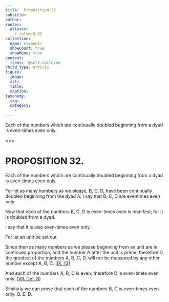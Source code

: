```yaml
---
title:  Proposition 32
subtitle: 
author:
routes:
  aliases:
    - /elem.9.32
collection:
  name: elements
  showCount: true
  showMenu: true
content:
  items: '@self.children'
child_type: article
figure:
  image:
  alt:
  title:
  caption:
taxonomy:
  tag:
  category:
    - 
---
```


<p>
       <hi rend="ital">Each of the numbers which are continually doubled beginning from a dyad is even-times even only.</hi>
      </p>

===

<h1>PROPOSITION 32.</h1>
<p>
       <span class="ital">Each of the numbers which are continually doubled beginning from a dyad is even-times even only.</span>
      </p>

<p>For let as many numbers as we please, <span class="ital">B</span>, <span class="ital">C</span>, <span class="ital">D</span>, have been continually doubled beginning from the dyad <span class="ital">A</span>; I say that <span class="ital">B</span>, <span class="ital">C</span>, <span class="ital">D</span> are eventimes even only. 
      </p>

<p>Now that each of the numbers <span class="ital">B</span>, <span class="ital">C</span>, <span class="ital">D</span> is even-times even is manifest; for it is doubled from a dyad. </p>

<p>I say that it is also even-times even only. </p>

<p>For let an unit be set out. </p>

<p>Since then as many numbers as we please beginning from an unit are in continued proportion, and the number <span class="ital">A</span> after the unit is prime, therefore <span class="ital">D</span>, the greatest of the numbers <span class="ital">A</span>, <span class="ital">B</span>, <span class="ital">C</span>, <span class="ital">D</span>, will not be measured by any other number except <span class="ital">A</span>, <span class="ital">B</span>, <span class="ital">C</span>. [<a href="/elem.9.13">IX. 13</a>] </p>

<p>And each of the numbers <span class="ital">A</span>, <span class="ital">B</span>, <span class="ital">C</span> is even; therefore <span class="ital">D</span> is even-times even only. [<a href="/elem.7.def.8">VII. Def. 8</a>] </p>

<p>Similarly we can prove that each of the numbers <span class="ital">B</span>, <span class="ital">C</span> is even-times even only. Q. E. D.<pb n="419"/></p>
